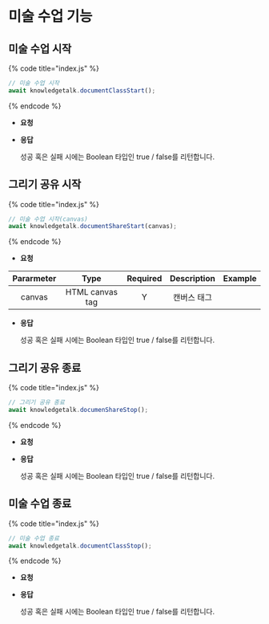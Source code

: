 # 미술 수업 기능

## 미술 수업 시작

{% code title="index.js" %}
```javascript
// 미술 수업 시작
await knowledgetalk.documentClassStart();
```
{% endcode %}

- **요청**


- **응답**

  성공 혹은 실패 시에는 Boolean 타입인 true / false를 리턴합니다.

## 그리기 공유 시작

{% code title="index.js" %}
```javascript
// 미술 수업 시작(canvas)
await knowledgetalk.documentShareStart(canvas);
```
{% endcode %}

- **요청**

| <center>**Pararmeter**</center> | <center>**Type**</center> | <center>**Required**</center> |   <center>**Description**</center>   |   <center>**Example**</center>   |
|:-:|:-:|:-:|:-:|:-:|
|             canvas            |      HTML canvas tag      |                Y               |           캔버스 태그         |                                | 

- **응답**

  성공 혹은 실패 시에는 Boolean 타입인 true / false를 리턴합니다.

## 그리기 공유 종료

{% code title="index.js" %}
```javascript
// 그리기 공유 종료
await knowledgetalk.documenShareStop();
```
{% endcode %}

- **요청**


- **응답**

  성공 혹은 실패 시에는 Boolean 타입인 true / false를 리턴합니다.

## 미술 수업 종료

{% code title="index.js" %}
```javascript
// 미술 수업 종료
await knowledgetalk.documentClassStop();
```
{% endcode %}

- **요청**


- **응답**

  성공 혹은 실패 시에는 Boolean 타입인 true / false를 리턴합니다.